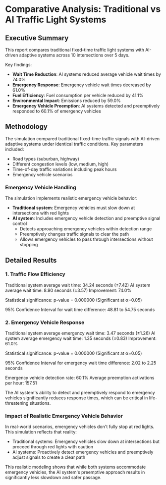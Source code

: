 # Comparative Analysis: Traditional vs AI Traffic Light Systems

## Executive Summary

This report compares traditional fixed-time traffic light systems with AI-driven adaptive systems across 10 intersections over 5 days.

Key findings:
- **Wait Time Reduction**: AI systems reduced average vehicle wait times by 74.0%
- **Emergency Response**: Emergency vehicle wait times decreased by 61.0%
- **Fuel Efficiency**: Fuel consumption per vehicle reduced by 41.1%
- **Environmental Impact**: Emissions reduced by 59.0%
- **Emergency Vehicle Preemption**: AI systems detected and preemptively responded to 60.1% of emergency vehicles

## Methodology

The simulation compared traditional fixed-time traffic signals with AI-driven adaptive systems under identical traffic conditions.
Key parameters included:
- Road types (suburban, highway)
- Different congestion levels (low, medium, high)
- Time-of-day traffic variations including peak hours
- Emergency vehicle scenarios

### Emergency Vehicle Handling
The simulation implements realistic emergency vehicle behavior:
- **Traditional system**: Emergency vehicles must slow down at intersections with red lights
- **AI system**: Includes emergency vehicle detection and preemptive signal control
  - Detects approaching emergency vehicles within detection range
  - Preemptively changes traffic signals to clear the path
  - Allows emergency vehicles to pass through intersections without stopping

## Detailed Results

### 1. Traffic Flow Efficiency

Traditional system average wait time: 34.24 seconds (±7.42)
AI system average wait time: 8.90 seconds (±3.57)
Improvement: 74.0%

Statistical significance: p-value = 0.000000 (Significant at α=0.05)

95% Confidence Interval for wait time difference: 48.81 to 54.75 seconds

### 2. Emergency Vehicle Response

Traditional system average emergency wait time: 3.47 seconds (±1.26)
AI system average emergency wait time: 1.35 seconds (±0.83)
Improvement: 61.0%

Statistical significance: p-value = 0.000000 (Significant at α=0.05)

95% Confidence Interval for emergency wait time difference: 2.02 to 2.25 seconds

Emergency vehicle detection rate: 60.1%
Average preemption activations per hour: 157.51

The AI system's ability to detect and preemptively respond to emergency vehicles significantly reduces response times, which can be critical in life-threatening situations.

### Impact of Realistic Emergency Vehicle Behavior

In real-world scenarios, emergency vehicles don't fully stop at red lights. This simulation reflects that reality:
- Traditional systems: Emergency vehicles slow down at intersections but proceed through red lights with caution
- AI systems: Proactively detect emergency vehicles and preemptively adjust signals to create a clear path

This realistic modeling shows that while both systems accommodate emergency vehicles, the AI system's preemptive approach results in significantly less slowdown and safer passage.